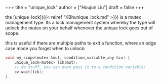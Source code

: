 +++
title = "unique_lock"
author = ["Houjun Liu"]
draft = false
+++

the [unique_lock]({{< relref "KBhunique_lock.md" >}}) is a mutex management type. Its a lock management system whereby the type will unlock the mutex on your behalf whenever the unique lock goes out of scope.

this is useful if there are multiple paths to exit a function, where an edge case made you forget when to unlock:

```C++
void my_scope(mutex &mut, condition_variable_any &cv) {
    unique_lock<mutex> lck(mut);
    // do stuff, you can even pass it to a condition variable!
    cv.wait(lck);
}
```
